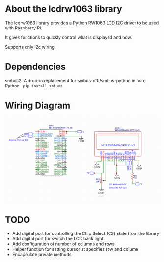 # About the lcdrw1063 library

The lcdrw1063 library provides a Python RW1063 LCD I2C driver to be used with Raspberry PI.

It gives functions to quickly control what is displayed and how.

Supports only i2c wiring.

# Dependencies

smbus2: A drop-in replacement for smbus-cffi/smbus-python in pure Python
<code bash>
pip install smbus2
</code>

# Wiring Diagram

![MIDAS Display to Raspberry Pi 4 wiring Diagram](docs/MIDASDisplayRPiWiring.png)

# TODO

* Add digital port for controlling the Chip Select (CS) state from the library
* Add digital port for switch the LCD back light.
* Add configuration of number of columns and rows
* Helper function for setting cursor at specifies row and column
* Encapsulate private methods
